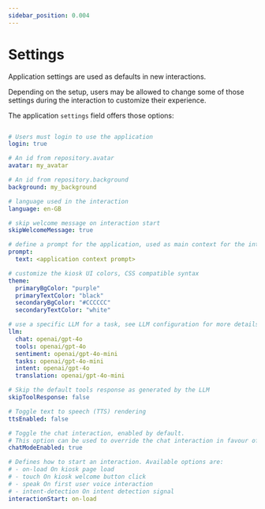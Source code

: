 ```yaml
---
sidebar_position: 0.004
---
```


# Settings

Application settings are used as defaults in new interactions. 

Depending on the setup, users may be allowed to change some of those settings during the interaction to customize their experience.

The application `settings` field offers those options:

```yaml

# Users must login to use the application
login: true

# An id from repository.avatar
avatar: my_avatar

# An id from repository.background
background: my_background

# language used in the interaction
language: en-GB

# skip welcome message on interaction start
skipWelcomeMessage: true

# define a prompt for the application, used as main context for the interaction
prompt:
  text: <application context prompt>

# customize the kiosk UI colors, CSS compatible syntax
theme:
  primaryBgColor: "purple"
  primaryTextColor: "black"
  secondaryBgColor: "#CCCCCC"
  secondaryTextColor: "white"

# use a specific LLM for a task, see LLM configuration for more details
llm:
  chat: openai/gpt-4o
  tools: openai/gpt-4o
  sentiment: openai/gpt-4o-mini
  tasks: openai/gpt-4o-mini
  intent: openai/gpt-4o
  translation: openai/gpt-4o-mini

# Skip the default tools response as generated by the LLM
skipToolResponse: false

# Toggle text to speech (TTS) rendering
ttsEnabled: false

# Toggle the chat interaction, enabled by default. 
# This option can be used to override the chat interaction in favour of a third-party managed one
chatModeEnabled: true

# Defines how to start an interaction. Available options are:
# - on-load On kiosk page load
# - touch On kiosk welcome button click
# - speak On first user voice interaction
# - intent-detection On intent detection signal
interactionStart: on-load
```